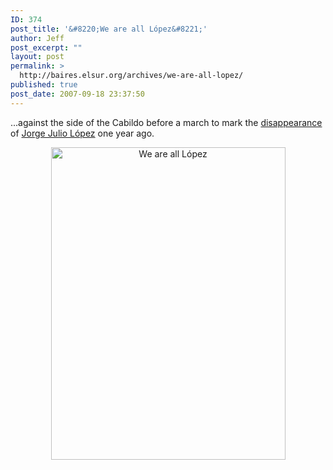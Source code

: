 ```yaml
---
ID: 374
post_title: '&#8220;We are all López&#8221;'
author: Jeff
post_excerpt: ""
layout: post
permalink: >
  http://baires.elsur.org/archives/we-are-all-lopez/
published: true
post_date: 2007-09-18 23:37:50
---
```

...against the side of the Cabildo before a march to mark the <a href="http://baires.elsur.org/archives/where-is-lopez/">disappearance</a> of <a href="http://baires.elsur.org/archives/still-searching-for-julio-lopez/">Jorge Julio López</a> one year ago. 

<center>
<a href="http://www.zooomr.com/photos/jeffbarry/3297916/" title="Photo Sharing"><img src="http://static.zooomr.com/images/3297916_1fd1e932da.jpg" width="375" height="500" alt="We are all López" /></a>
</center>
